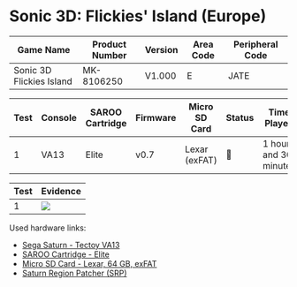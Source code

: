 # Sonic 3D: Flickies' Island (Europe)

| Game Name                | Product Number | Version | Area Code | Peripheral Code |
| ------------------------ | -------------- | ------- | --------- | --------------- |
| Sonic 3D Flickies Island | MK-8106250     | V1.000  | E         | JATE            |

| Test | Console | SAROO Cartridge | Firmware | Micro SD Card | Status | Time Played            |
| ---- | ------- | --------------- | -------- | ------------- | ------ | ---------------------- |
| 1    | VA13    | Elite           | v0.7     | Lexar (exFAT) | :100:  | 1 hours and 30 minutes |

| Test | Evidence                                                                                         |
| ---- | ------------------------------------------------------------------------------------------------ |
| 1    | [![](https://img.youtube.com/vi/ywSaqYLkHTk/0.jpg)](https://www.youtube.com/watch?v=ywSaqYLkHTk) |

Used hardware links:

- [Sega Saturn - Tectoy VA13](../../../../Info/Consoles/VA13/README.md)
- [SAROO Cartridge - Elite](../../../../Info/Cartridges/GuangzhouSanStarOnlineShop/1.6/README.md)
- [Micro SD Card - Lexar, 64 GB, exFAT](../../../../Info/SdCards/Lexar/64GB/exfat/README.md)
- [Saturn Region Patcher (SRP)](https://segaxtreme.net/resources/saturn-region-patcher.81/download)
